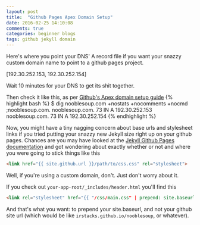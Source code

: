 ```yaml
---
layout: post
title:  "Github Pages Apex Domain Setup"
date: 2016-02-25 14:10:08
comments: true
categories: beginner blogs
tags: github jekyll domain
---
```

Here's where you point your DNS' A record file if you want your snazzy custom domain name to point to a github pages project. 

[192.30.252.153, 192.30.252.154]

Wait 10 minutes for your DNS to get its shit together.

Then check it like this, as per [Github's Apex domain setup guide](https://help.github.com/articles/setting-up-an-apex-domain/)
{% highlight bash %}
$ dig nooblesoup.com +nostats +nocomments +nocmd
;nooblesoup.com.
nooblesoup.com.   73  IN  A 192.30.252.153
nooblesoup.com.   73  IN  A 192.30.252.154
{% endhighlight %}

Now, you might have a tiny nagging concern about base urls and stylesheet links if you tried putting your snazzy new Jekyll size right up on your github pages. Chances are you may have looked at the [Jekyll Github Pages documentation](https://jekyllrb.com/docs/github-pages/) and got wondering about exactly whether or not and where you were going to stick things like this 

```html
<link href="{{ site.github.url }}/path/to/css.css" rel="stylesheet">
```

Well, if you're using a custom domain, don't. Just don't worry about it. 

If you check out `your-app-root/_includes/header.html` you'll find this

```html
<link rel="stylesheet" href="{{ "/css/main.css" | prepend: site.baseurl }}">
```

And that's what you want: to prepend your site.baseurl, and not your github site url (which would be like `irstacks.github.io/nooblesoup`, or whatever).